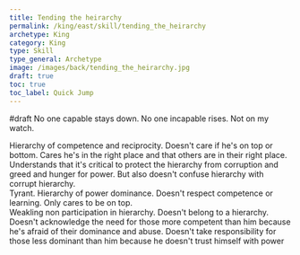 ```yaml
---
title: Tending the heirarchy
permalink: /king/east/skill/tending_the_heirarchy
archetype: King
category: King
type: Skill
type_general: Archetype
image: /images/back/tending_the_heirarchy.jpg
draft: true
toc: true
toc_label: Quick Jump
---
```

#draft No one capable stays down. No one incapable rises. Not on my watch.   
  
Hierarchy of competence and reciprocity. Doesn't care if he's on top or bottom. Cares he's in the right place and that others are in their right place. Understands that it's critical to protect the hierarchy from corruption and greed and hunger for power. But also doesn't confuse hierarchy with corrupt hierarchy.   
Tyrant. Hierarchy of power dominance. Doesn't respect competence or learning. Only cares to be on top.   
Weakling non participation in hierarchy. Doesn't belong to a hierarchy. Doesn't acknowledge the need for those more competent than him because he's afraid of their dominance and abuse. Doesn't take responsibility for those less dominant than him because he doesn't trust himself with power 

